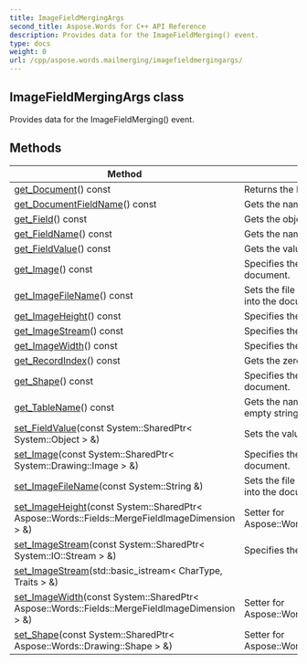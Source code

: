 ```yaml
---
title: ImageFieldMergingArgs
second_title: Aspose.Words for C++ API Reference
description: Provides data for the ImageFieldMerging() event. 
type: docs
weight: 0
url: /cpp/aspose.words.mailmerging/imagefieldmergingargs/
---
```

## ImageFieldMergingArgs class


Provides data for the ImageFieldMerging() event. 

## Methods

| Method | Description |
| --- | --- |
| [get_Document](../fieldmergingargsbase/get_document/)() const | Returns the Document object for which the mail merge is performed.  |
| [get_DocumentFieldName](../fieldmergingargsbase/get_documentfieldname/)() const | Gets the name of the merge field as specified in the document.  |
| [get_Field](../fieldmergingargsbase/get_field/)() const | Gets the object that represents the current merge field.  |
| [get_FieldName](../fieldmergingargsbase/get_fieldname/)() const | Gets the name of the merge field in the data source.  |
| [get_FieldValue](../fieldmergingargsbase/get_fieldvalue/)() const | Gets the value of the field from the data source.  |
| [get_Image](./get_image/)() const | Specifies the image that the mail merge engine must insert into the document.  |
| [get_ImageFileName](./get_imagefilename/)() const | Sets the file name of the image that the mail merge engine must insert into the document.  |
| [get_ImageHeight](./get_imageheight/)() const | Specifies the image height for the image to insert into the document.  |
| [get_ImageStream](./get_imagestream/)() const | Specifies the stream for the mail merge engine to read an image from.  |
| [get_ImageWidth](./get_imagewidth/)() const | Specifies the image width for the image to insert into the document.  |
| [get_RecordIndex](../fieldmergingargsbase/get_recordindex/)() const | Gets the zero based index of the record that is being merged.  |
| [get_Shape](./get_shape/)() const | Specifies the shape that the mail merge engine must insert into the document.  |
| [get_TableName](../fieldmergingargsbase/get_tablename/)() const | Gets the name of the data table for the current merge operation or empty string if the name is not available.  |
| [set_FieldValue](../fieldmergingargsbase/set_fieldvalue/)(const System::SharedPtr< System::Object > &) | Sets the value of the field from the data source.  |
| [set_Image](./set_image/)(const System::SharedPtr< System::Drawing::Image > &) | Specifies the image that the mail merge engine must insert into the document.  |
| [set_ImageFileName](./set_imagefilename/)(const System::String &) | Sets the file name of the image that the mail merge engine must insert into the document.  |
| [set_ImageHeight](./set_imageheight/)(const System::SharedPtr< Aspose::Words::Fields::MergeFieldImageDimension > &) | Setter for Aspose::Words::MailMerging::ImageFieldMergingArgs::get_ImageHeight.  |
| [set_ImageStream](./set_imagestream/)(const System::SharedPtr< System::IO::Stream > &) | Specifies the stream for the mail merge engine to read an image from.  |
| [set_ImageStream](./set_imagestream/)(std::basic_istream< CharType, Traits > &) |  |
| [set_ImageWidth](./set_imagewidth/)(const System::SharedPtr< Aspose::Words::Fields::MergeFieldImageDimension > &) | Setter for Aspose::Words::MailMerging::ImageFieldMergingArgs::get_ImageWidth.  |
| [set_Shape](./set_shape/)(const System::SharedPtr< Aspose::Words::Drawing::Shape > &) | Setter for Aspose::Words::MailMerging::ImageFieldMergingArgs::get_Shape.  |
